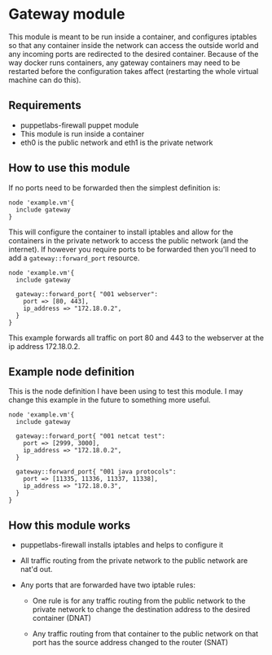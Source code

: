 # Gateway module

This module is meant to be run inside a container, and configures iptables so that any container inside the network can access the outside world and any incoming ports are redirected to the desired container. Because of the way docker runs containers, any gateway containers may need to be restarted before the configuration takes affect (restarting the whole virtual machine can do this).

## Requirements

- puppetlabs-firewall puppet module
- This module is run inside a container
- eth0 is the public network and eth1 is the private network

## How to use this module

If no ports need to be forwarded then the simplest definition is:

```puppet
node 'example.vm'{
  include gateway
}
```

This will configure the container to install iptables and allow for the containers in the private network to access the public network (and the internet). If however you require ports to be forwarded then you'll need to add a `gateway::forward_port` resource.

```puppet
node 'example.vm'{
  include gateway

  gateway::forward_port{ "001 webserver":
    port => [80, 443],
    ip_address => "172.18.0.2",
  }
}
```

This example forwards all traffic on port 80 and 443 to the webserver at the ip address 172.18.0.2.

## Example node definition

This is the node definition I have been using to test this module. I may change this example in the future to something more useful.

```puppet
node 'example.vm'{
  include gateway

  gateway::forward_port{ "001 netcat test":
    port => [2999, 3000],
    ip_address => "172.18.0.2",
  }

  gateway::forward_port{ "001 java protocols":
    port => [11335, 11336, 11337, 11338],
    ip_address => "172.18.0.3",
  }
}
```

## How this module works

- puppetlabs-firewall installs iptables and helps to configure it

- All traffic routing from the private network to the public network are nat'd out.

- Any ports that are forwarded have two iptable rules:

  - One rule is for any traffic routing from the public network to the private network to change the destination address to the desired container (DNAT)

  - Any traffic routing from that container to the public network on that port has the source address changed to the router (SNAT)
